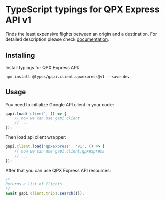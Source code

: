 # TypeScript typings for QPX Express API v1

Finds the least expensive flights between an origin and a destination.
For detailed description please check [documentation](http://developers.google.com/qpx-express).

## Installing

Install typings for QPX Express API:

```
npm install @types/gapi.client.qpxexpress@v1 --save-dev
```

## Usage

You need to initialize Google API client in your code:

```typescript
gapi.load('client', () => {
    // now we can use gapi.client
    // ...
});
```

Then load api client wrapper:

```typescript
gapi.client.load('qpxexpress', 'v1', () => {
    // now we can use gapi.client.qpxexpress
    // ...
});
```

After that you can use QPX Express API resources:

```typescript
/* 
Returns a list of flights.  
*/
await gapi.client.trips.search({});
```
